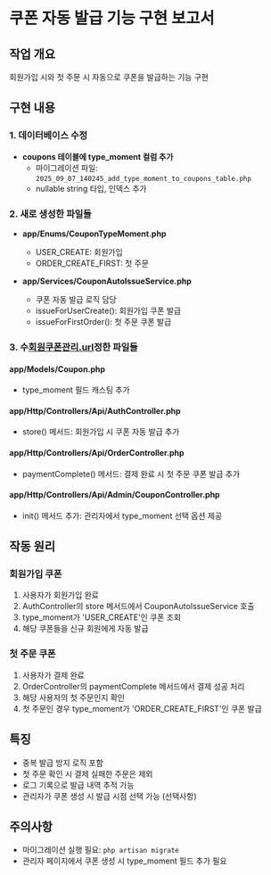 # 쿠폰 자동 발급 기능 구현 보고서

## 작업 개요
회원가입 시와 첫 주문 시 자동으로 쿠폰을 발급하는 기능 구현

## 구현 내용

### 1. 데이터베이스 수정
- **coupons 테이블에 type_moment 컬럼 추가**
  - 마이그레이션 파일: `2025_09_07_140245_add_type_moment_to_coupons_table.php`
  - nullable string 타입, 인덱스 추가

### 2. 새로 생성한 파일들
- **app/Enums/CouponTypeMoment.php**
  - USER_CREATE: 회원가입
  - ORDER_CREATE_FIRST: 첫 주문
  
- **app/Services/CouponAutoIssueService.php**
  - 쿠폰 자동 발급 로직 담당
  - issueForUserCreate(): 회원가입 쿠폰 발급
  - issueForFirstOrder(): 첫 주문 쿠폰 발급

### 3. 수[회원쿠폰관리.url](../../../../../Users/ssa41/AppData/Local/Temp/회원쿠폰관리.url)정한 파일들

#### app/Models/Coupon.php
- type_moment 필드 캐스팅 추가

#### app/Http/Controllers/Api/AuthController.php
- store() 메서드: 회원가입 시 쿠폰 자동 발급 추가

#### app/Http/Controllers/Api/OrderController.php
- paymentComplete() 메서드: 결제 완료 시 첫 주문 쿠폰 발급 추가

#### app/Http/Controllers/Api/Admin/CouponController.php  
- init() 메서드 추가: 관리자에서 type_moment 선택 옵션 제공

## 작동 원리

### 회원가입 쿠폰
1. 사용자가 회원가입 완료
2. AuthController의 store 메서드에서 CouponAutoIssueService 호출
3. type_moment가 'USER_CREATE'인 쿠폰 조회
4. 해당 쿠폰들을 신규 회원에게 자동 발급

### 첫 주문 쿠폰
1. 사용자가 결제 완료
2. OrderController의 paymentComplete 메서드에서 결제 성공 처리
3. 해당 사용자의 첫 주문인지 확인
4. 첫 주문인 경우 type_moment가 'ORDER_CREATE_FIRST'인 쿠폰 발급

## 특징
- 중복 발급 방지 로직 포함
- 첫 주문 확인 시 결제 실패한 주문은 제외
- 로그 기록으로 발급 내역 추적 가능
- 관리자가 쿠폰 생성 시 발급 시점 선택 가능 (선택사항)

## 주의사항
- 마이그레이션 실행 필요: `php artisan migrate`
- 관리자 페이지에서 쿠폰 생성 시 type_moment 필드 추가 필요
